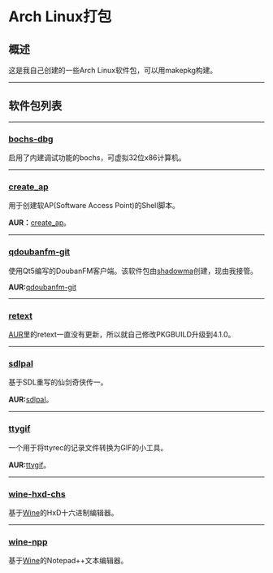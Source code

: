 Arch Linux打包
==============

概述
----

这是我自己创建的一些Arch Linux软件包，可以用makepkg构建。

--------

软件包列表
---------

--------

### [bochs-dbg](http://bochs.sourceforge.net/) ###

启用了内建调试功能的bochs，可虚拟32位x86计算机。

------

### [create_ap](https://github.com/oblique/configs/blob/master/bin/create_ap) ###

用于创建软AP(Software Access Point)的Shell脚本。

**AUR：**[create_ap](https://aur.archlinux.org/packages/create_ap/)。

------

### [qdoubanfm-git](https://gitcafe.com/zonyitoo/doubanfm-qt) ###

使用Qt5编写的DoubanFM客户端。该软件包由[shadowma](https://aur.archlinux.org/account/shadowma)创建，现由我接管。

**AUR:**[qdoubanfm-git](https://aur.archlinux.org/packages/qdoubanfm-git/)

------

### [retext](http://retext.sourceforge.net/) ###

[AUR](https://aur.archlinux.org/)里的retext一直没有更新，所以就自己修改PKGBUILD升级到4.1.0。

------

### [sdlpal](http://sdlpal.codeplex.com/) ###

基于SDL重写的仙剑奇侠传一。

**AUR:**[sdlpal](https://aur.archlinux.org/packages/sdlpal/)。

------

### [ttygif](https://github.com/icholy/ttygif) ###

一个用于将ttyrec的记录文件转换为GIF的小工具。

**AUR:**[ttygif](https://aur.archlinux.org/packages/ttygif/)。

------

### [wine-hxd-chs](http://www.mh-nexus.de/en/hxd/) ###

基于[Wine](http://zh.wikipedia.org/wiki/Wine)的HxD十六进制编辑器。

------

### [wine-npp](http://notepad-plus-plus.org/) ###

基于[Wine](http://zh.wikipedia.org/wiki/Wine)的Notepad++文本编辑器。

